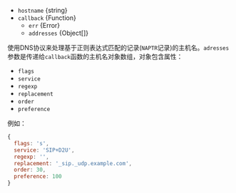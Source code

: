 <!-- YAML
added: v0.9.12
-->
- `hostname` {string}
- `callback` {Function}
  - `err` {Error}
  - `addresses` {Object[]}

使用DNS协议来处理基于正则表达式匹配的记录(`NAPTR`记录)的主机名。`adresses`参数是传递给`callback`函数的主机名对象数组，对象包含属性：

* `flags`
* `service`
* `regexp`
* `replacement`
* `order`
* `preference`

例如：

<!-- eslint-skip -->
```js
{
  flags: 's',
  service: 'SIP+D2U',
  regexp: '',
  replacement: '_sip._udp.example.com',
  order: 30,
  preference: 100
}
```

